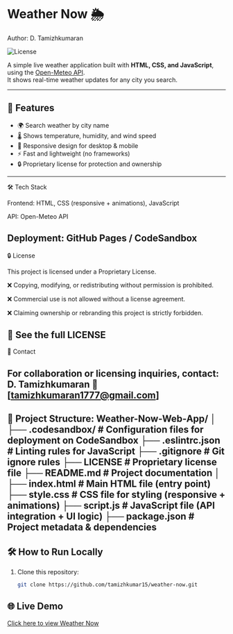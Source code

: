 # Weather Now 🌦️
Author: D. Tamizhkumaran

![License](https://img.shields.io/badge/License-Proprietary-blue.svg)

A simple live weather application built with **HTML, CSS, and JavaScript**, using the [Open-Meteo API](https://open-meteo.com/).  
It shows real-time weather updates for any city you search.

---

## 🚀 Features
- 🌍 Search weather by city name
- 🌡️ Shows temperature, humidity, and wind speed
- 📱 Responsive design for desktop & mobile
- ⚡ Fast and lightweight (no frameworks)
- 🔒 Proprietary license for protection and ownership
---

🛠️ Tech Stack

Frontend: HTML, CSS (responsive + animations), JavaScript

API: Open-Meteo API

Deployment: GitHub Pages / CodeSandbox
---

🔒 License

This project is licensed under a Proprietary License.

❌ Copying, modifying, or redistributing without permission is prohibited.

❌ Commercial use is not allowed without a license agreement.

❌ Claiming ownership or rebranding this project is strictly forbidden.

📌 See the full LICENSE
---

📧 Contact

For collaboration or licensing inquiries, contact:
D. Tamizhkumaran
📩 [tamizhkumaran1777@gmail.com]
---

📂 Project Structure:
Weather-Now-Web-App/
│
├── .codesandbox/         # Configuration files for deployment on CodeSandbox
├── .eslintrc.json        # Linting rules for JavaScript
├── .gitignore            # Git ignore rules
├── LICENSE               # Proprietary license file
├── README.md             # Project documentation
│
├── index.html            # Main HTML file (entry point)
├── style.css             # CSS file for styling (responsive + animations)
├── script.js             # JavaScript file (API integration + UI logic)
├── package.json          # Project metadata & dependencies
---

## 🛠️ How to Run Locally
1. Clone this repository:
   ```bash
   git clone https://github.com/tamizhkumar15/weather-now.git
## 🌐 Live Demo
[Click here to view Weather Now](https://tamizhkumar15.github.io/weather-now/)
